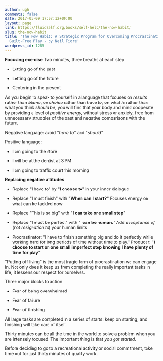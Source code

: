 ```yaml
---
author: ugh
comments: false
date: 2017-05-09 17:07:12+00:00
layout: page
link: https://fluidself.org/books/self-help/the-now-habit/
slug: the-now-habit
title: 'The Now Habit: A Strategic Program for Overcoming Procrastination and Enjoying
  Guilt-Free Play - by Neil Fiore'
wordpress_id: 1285
---
```


**Focusing exercise**
Two minutes, three breaths at each step



	
  * Letting go of the past


	
  * Letting go of the future


	
  * Centering in the present


 
As you begin to speak to yourself in a language that focuses on _results_ rather than _blame_, on _choice_ rather than _have to_, on what _is_ rather than what you think _should be_, you will find that your body and mind cooperate by providing a level of _positive energy_, without stress or anxiety, free from unnecessary struggles of the past and negative comparisons with the future.
 
Negative language: avoid "_have to_" and "_should_"
 
Positive language:



	
  * I am going to the store


	
  * I will be at the dentist at 3 PM


	
  * I am going to traffic court this morning


 
**Replacing negative attitudes**



	
  * Replace "I have to" by "**I choose to**" in your inner dialogue


	
  * Replace "I must finish" with "**When can I start?**" Focuses energy on what can be tackled now


	
  * Replace "This is so big" with "**I can take one small step**"


	
  * Replace "I must be perfect" with "**I can be human.**" Add _acceptance of_ (not _resignation to_) your human limits


	
  * Procrastinator: "I have to finish something big and do it perfectly while working hard for long periods of time without time to play." Producer: "**I choose to start on one small imperfect step knowing I have plenty of time for play**"


 
"Putting off living" is the most tragic form of procrastination we can engage in. Not only does it keep us from completing the really important tasks in life, it lessens our respect for ourselves.
 
Three major blocks to action

	
  * Fear of being overwhelmed


	
  * Fear of failure


	
  * Fear of finishing


 
All large tasks are completed in a series of starts: keep on starting, and finishing will take care of itself.
 
Thirty minutes can be all the time in the world to solve a problem when you are intensely focused. The important thing is that _you got started_.
 
Before deciding to go to a recreational activity or social commitment, take time out for just thirty minutes of quality work.
